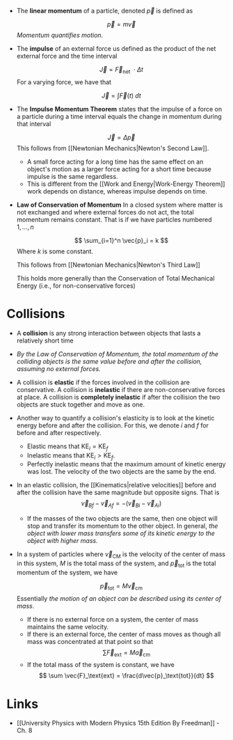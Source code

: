 * The **linear momentum** of a particle, denoted $\vec{p}$ is defined as 
  
  $$
  \vec{p} = m\vec{v}
  $$
  *Momentum quantifies motion*.

* The **impulse** of an external force us defined as the product of the net external force and the time interval
  
  $$
  \vec{J} = \vec F_\text{net} \ \cdot \Delta t
  $$
  For a varying force, we have that 
  
  $$
  \vec{J} = \int \vec{F} (t) \ dt
  $$


* The **Impulse Momentum Theorem** states that the impulse of a force on a particle during a time interval equals the change in momentum during that interval
  
  $$
  \vec{J} = \Delta \vec{p}
  $$
  This follows from [[Newtonian Mechanics|Newton's Second Law]]. 

	* A small force acting for a long time has the same effect on an object's motion as a larger force acting for a short time because impulse is the same regardless. 
	* This is different from the [[Work and Energy|Work-Energy Theorem]] work depends on distance, whereas impulse depends on time.


* **Law of Conservation of Momentum** In a closed system where matter is not exchanged and where external forces do not act, the total momentum remains constant. That is if we have particles numbered $1,\dots, n$
  
  $$
\sum_{i=1}^n \vec{p}_i = k
  $$
  Where $k$ is some constant.
  
  This follows from [[Newtonian Mechanics|Newton's Third Law]]
  
  This holds more generally than the Conservation of Total Mechanical Energy (i.e., for non-conservative forces)

# Collisions
* A **collision** is any strong interaction between objects that lasts a relatively short time
* *By the Law of Conservation of Momentum, the total momentum of the colliding objects is the same value before and after the collision, assuming no external forces.*
* A collision is **elastic** if the forces involved in the collision are conservative.  A collision is **inelastic** if there are non-conservative forces at place. A collision is **completely inelastic** if after the collision the two objects are stuck together and move as one.

* Another way to quantify a collision's elasticity is to look at the kinetic energy before and after the collision. For this, we denote $i$ and $f$ for before and after respectively.
	* Elastic means that $\text{KE}_i = \text{KE}_f$
	* Inelastic means that $\text{KE}_i > \text{KE}_f$.
	* Perfectly inelastic means that the maximum amount of kinetic energy was lost. The velocity of the two objects are the same by the end. 

* In an elastic collision, the [[Kinematics|relative velocities]] before and after the collision have the same magnitude but opposite signs.    That is
  $$
  \vec{v}_{Bf} - \vec{v}_{Af} = -(\vec{v}_{Bi} - \vec{v}_{Ai})  
  $$
	* If the masses of the two objects are the same, then one object will stop and transfer its momentum to the other object. In general, *the object with lower mass transfers some of its kinetic energy to the object with higher mass.*

* In a system of particles where $\vec{v}_\text{CM}$  is the velocity of the center of mass in this system, $M$ is the total mass of the system, and $\vec{p}_\text{tot}$ is the total momentum of the system, we have
  
  $$
  \vec{p}_\text{tot} = M\vec{v}_\text{cm}
  $$
  Essentially *the motion of an object can be described using its center of mass*. 
	* If there is no external force on a system, the center of mass maintains the same velocity.
	* If there is an external force, the center of mass moves as though all mass was concentrated at that point so that
	  $$
	  \sum \vec{F}_\text{ext} = M\vec{a}_\text{cm}
	  $$
	* If the total mass of the system is constant, we have
	  $$
	  \sum \vec{F}_\text{ext} = \frac{d\vec{p}_\text{tot}}{dt}
	  $$


# Links
* [[University Physics with Modern Physics 15th Edition By Freedman]] - Ch. 8
